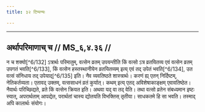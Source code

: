 ```yaml
---
title: ३२ टिप्पन्यः

---
```


[^6/131]: E1 setzt vacanāntareṇa prāptasya in Klammern

____________________________________________


## अर्थापरिमाणाच् च // MS_६,४.३६ //

न च शक्यो[^6/132] ऽत्रार्थः परिमातुम्, वत्सेन व्रतम् उपयन्तीति किं वत्सो ऽत्र व्रतयितव्य एवं वत्सेन व्रतम् उपगतं भवति[^6/133], किं वत्सेन हस्तस्थानीयेन व्रतयितव्यम् इत्य् एवं तद् उपेतं भवति[^6/134], उत वत्सं संनिधाय तद् उपेयाद्[^6/135] इति। नैव व्यवतिष्ठते शास्त्रार्थः। करणं ह्य् एतन् निर्दिष्टम्, नेतिकर्तव्यता। एतावद् उक्तम्, वत्ससाधनं व्रतं कुर्यात्। कथम् इत्य् एतद् अविशेषाकाङ्क्षम् एवावतिष्ठेत। नैवार्थः परिच्छिद्यते, व्रते किं वत्सेन क्रियत इति। अथवा यद् वा तद् वेति। तथा वत्सो व्रतेन संबध्यमान इष्टः स्यात्, अपरार्थताम् आपद्येत, परार्थतां चास्य द्योतयति विभक्तिस् तृतीया। साधकतमे हि सा भवति। तस्माद् अपि कालार्थः संयोगः।
